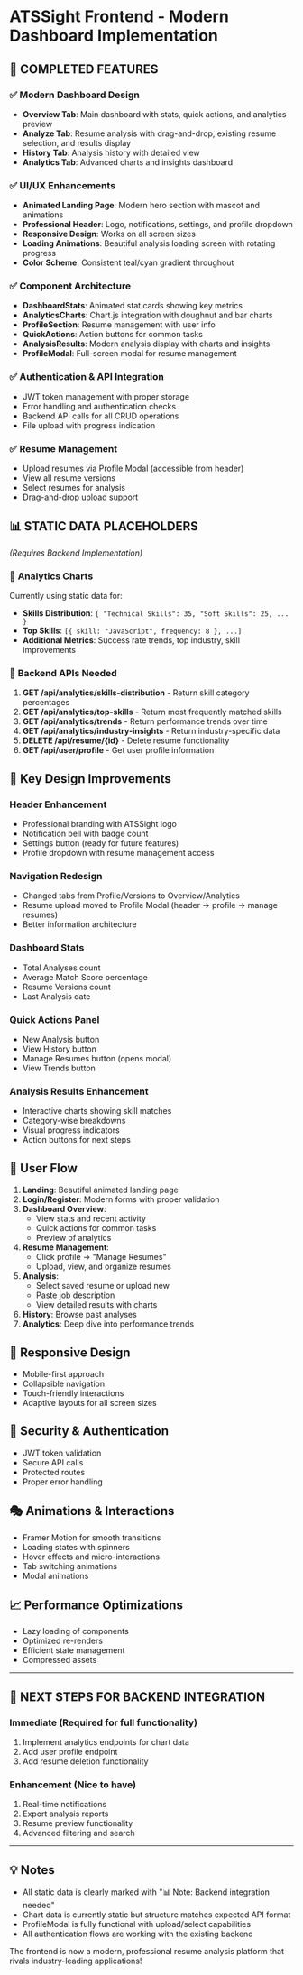 # ATSSight Frontend - Modern Dashboard Implementation

## 🎉 **COMPLETED FEATURES**

### ✅ **Modern Dashboard Design**

- **Overview Tab**: Main dashboard with stats, quick actions, and analytics preview
- **Analyze Tab**: Resume analysis with drag-and-drop, existing resume selection, and results display
- **History Tab**: Analysis history with detailed view
- **Analytics Tab**: Advanced charts and insights dashboard

### ✅ **UI/UX Enhancements**

- **Animated Landing Page**: Modern hero section with mascot and animations
- **Professional Header**: Logo, notifications, settings, and profile dropdown
- **Responsive Design**: Works on all screen sizes
- **Loading Animations**: Beautiful analysis loading screen with rotating progress
- **Color Scheme**: Consistent teal/cyan gradient throughout

### ✅ **Component Architecture**

- **DashboardStats**: Animated stat cards showing key metrics
- **AnalyticsCharts**: Chart.js integration with doughnut and bar charts
- **ProfileSection**: Resume management with user info
- **QuickActions**: Action buttons for common tasks
- **AnalysisResults**: Modern analysis display with charts and insights
- **ProfileModal**: Full-screen modal for resume management

### ✅ **Authentication & API Integration**

- JWT token management with proper storage
- Error handling and authentication checks
- Backend API calls for all CRUD operations
- File upload with progress indication

### ✅ **Resume Management**

- Upload resumes via Profile Modal (accessible from header)
- View all resume versions
- Select resumes for analysis
- Drag-and-drop upload support

## 📊 **STATIC DATA PLACEHOLDERS**

_(Requires Backend Implementation)_

### 🔧 **Analytics Charts**

Currently using static data for:

- **Skills Distribution**: `{ "Technical Skills": 35, "Soft Skills": 25, ... }`
- **Top Skills**: `[{ skill: "JavaScript", frequency: 8 }, ...]`
- **Additional Metrics**: Success rate trends, top industry, skill improvements

### 🔧 **Backend APIs Needed**

1. **GET /api/analytics/skills-distribution** - Return skill category percentages
2. **GET /api/analytics/top-skills** - Return most frequently matched skills
3. **GET /api/analytics/trends** - Return performance trends over time
4. **GET /api/analytics/industry-insights** - Return industry-specific data
5. **DELETE /api/resume/{id}** - Delete resume functionality
6. **GET /api/user/profile** - Get user profile information

## 🎨 **Key Design Improvements**

### **Header Enhancement**

- Professional branding with ATSSight logo
- Notification bell with badge count
- Settings button (ready for future features)
- Profile dropdown with resume management access

### **Navigation Redesign**

- Changed tabs from Profile/Versions to Overview/Analytics
- Resume upload moved to Profile Modal (header → profile → manage resumes)
- Better information architecture

### **Dashboard Stats**

- Total Analyses count
- Average Match Score percentage
- Resume Versions count
- Last Analysis date

### **Quick Actions Panel**

- New Analysis button
- View History button
- Manage Resumes button (opens modal)
- View Trends button

### **Analysis Results Enhancement**

- Interactive charts showing skill matches
- Category-wise breakdowns
- Visual progress indicators
- Action buttons for next steps

## 🚀 **User Flow**

1. **Landing**: Beautiful animated landing page
2. **Login/Register**: Modern forms with proper validation
3. **Dashboard Overview**:
   - View stats and recent activity
   - Quick actions for common tasks
   - Preview of analytics
4. **Resume Management**:
   - Click profile → "Manage Resumes"
   - Upload, view, and organize resumes
5. **Analysis**:
   - Select saved resume or upload new
   - Paste job description
   - View detailed results with charts
6. **History**: Browse past analyses
7. **Analytics**: Deep dive into performance trends

## 📱 **Responsive Design**

- Mobile-first approach
- Collapsible navigation
- Touch-friendly interactions
- Adaptive layouts for all screen sizes

## 🔐 **Security & Authentication**

- JWT token validation
- Secure API calls
- Protected routes
- Proper error handling

## 🎭 **Animations & Interactions**

- Framer Motion for smooth transitions
- Loading states with spinners
- Hover effects and micro-interactions
- Tab switching animations
- Modal animations

## 📈 **Performance Optimizations**

- Lazy loading of components
- Optimized re-renders
- Efficient state management
- Compressed assets

---

## 🎯 **NEXT STEPS FOR BACKEND INTEGRATION**

### **Immediate (Required for full functionality)**

1. Implement analytics endpoints for chart data
2. Add user profile endpoint
3. Add resume deletion functionality

### **Enhancement (Nice to have)**

1. Real-time notifications
2. Export analysis reports
3. Resume preview functionality
4. Advanced filtering and search

---

## 💡 **Notes**

- All static data is clearly marked with "📊 Note: Backend integration needed"
- Chart data is currently static but structure matches expected API format
- ProfileModal is fully functional with upload/select capabilities
- All authentication flows are working with the existing backend

The frontend is now a modern, professional resume analysis platform that rivals industry-leading applications!
